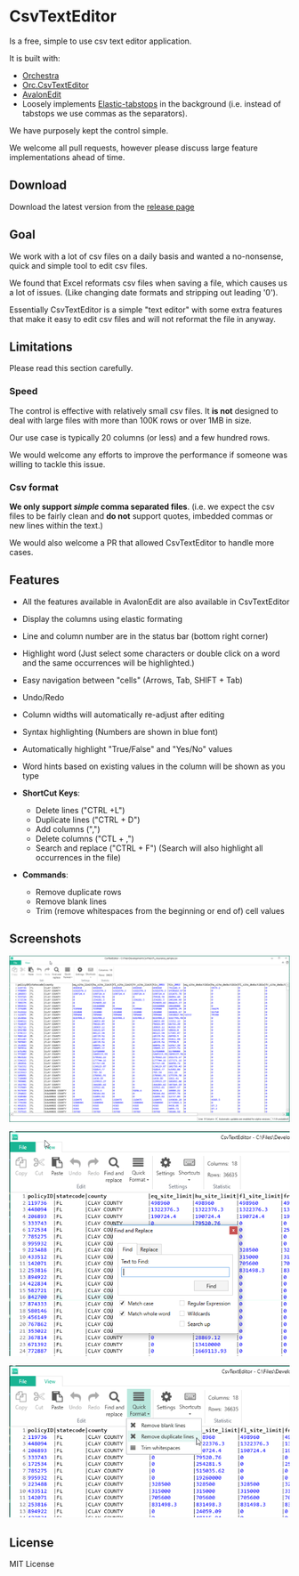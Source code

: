 # CsvTextEditor

Is a free, simple to use csv text editor application.

It is built with:

- [Orchestra](https://github.com/WildGums/Orchestra)
- [Orc.CsvTextEditor](https://github.com/WildGums/Orc.CsvTextEditor)
- [AvalonEdit](http://avalonedit.net/) 
- Loosely implements [Elastic-tabstops](http://nickgravgaard.com/elastic-tabstops/) in the background (i.e. instead of tabstops we use commas as the separators).

We have purposely kept the control simple.

We welcome all pull requests, however please discuss large feature implementations ahead of time.

## Download

Download the latest version from the [release page](https://github.com/WildGums/CsvTextEditor/releases)

## Goal

We work with a lot of csv files on a daily basis and wanted a no-nonsense, quick and simple tool to edit csv files.

We found that Excel reformats csv files  when saving a file, which causes us a lot of issues. (Like changing date formats and stripping out leading '0').

Essentially CsvTextEditor is a simple "text editor" with some extra features that make it easy to edit csv files and will not reformat the file in anyway.

## Limitations

Please read this section carefully.

### Speed

The control is effective with relatively small csv files. It **is not** designed to deal with large files with more than 100K rows or over 1MB in size.

Our use case is typically 20 columns (or less) and a few hundred rows.

We would welcome any efforts to improve the performance if someone was willing to tackle this issue.

### Csv format

**We only support _simple_ comma separated files**. (i.e. we expect the csv files to be fairly clean and **do not** support quotes, imbedded commas or new lines within the text.)

We would also welcome a PR that allowed CsvTextEditor to handle more cases.

## Features

- All the features available in AvalonEdit are also available in CsvTextEditor
- Display the columns using elastic formating
- Line and column number are in the status bar (bottom right corner)
- Highlight word (Just select some characters or double click on a word and the same occurrences will be highlighted.)
- Easy navigation between "cells" (Arrows, Tab, SHIFT + Tab)
- Undo/Redo
- Column widths will automatically re-adjust after editing
- Syntax highlighting (Numbers are shown in blue font)
- Automatically highlight "True/False" and  "Yes/No" values
- Word hints based on existing values in the column will be shown as you type

- **ShortCut Keys**:
  - Delete lines ("CTRL +L")
  - Duplicate lines ("CTRL + D")
  - Add columns (",")
  - Delete columns ("CTL + ,")
  - Search and replace ("CTRL + F") (Search will also highlight all occurrences in the file)

- **Commands**:
  - Remove duplicate rows
  - Remove blank lines
  - Trim (remove whitespaces from the beginning or end of) cell values

## Screenshots

![CsvTextEditor main window](doc/images/CsvTextEditor.png)

![Find and replace](doc/images/FindAndReplace.png)

![Features](doc/images/Features.png)

## License

MIT License